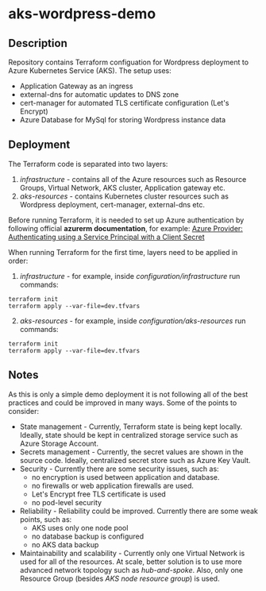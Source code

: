# aks-wordpress-demo

## Description
Repository contains Terraform configuation for Wordpress deployment to Azure Kubernetes Service (AKS).
The setup uses:
 - Application Gateway as an ingress
 - external-dns for automatic updates to DNS zone
 - cert-manager for automated TLS certificate configuration (Let's Encrypt)
 - Azure Database for MySql for storing Wordpress instance data

 ## Deployment
 The Terraform code is separated into two layers:
 1. *infrastructure* - contains all of the Azure resources such as Resource Groups, Virtual Network, AKS cluster, Application gateway etc. 
 2. *aks-resources* - contains Kubernetes cluster resources such as Wordpress deployment, cert-manager, external-dns etc.

Before running Terraform, it is needed to set up Azure authentication by following official **azurerm documentation**, for example:
[Azure Provider: Authenticating using a Service Principal with a Client Secret](https://registry.terraform.io/providers/hashicorp/azurerm/latest/docs/guides/service_principal_client_secret)

 When running Terraform for the first time, layers need to be applied in order:
 1. *infrastructure* - for example, inside *configuration/infrastructure* run commands:
 ```
 terraform init
 terraform apply --var-file=dev.tfvars 
 ```
 2. *aks-resources* - for example, inside *configuration/aks-resources* run commands:
 ```
 terraform init
 terraform apply --var-file=dev.tfvars 
 ```

## Notes
As this is only a simple demo deployment it is not following all of the best practices and could be improved in many ways. Some of the points to consider:
 - State management - Currently, Terraform state is being kept locally. Ideally, state should be kept in centralized storage service such as Azure Storage Account.
 - Secrets management - Currently, the secret values are shown in the source code. Ideally, centralized secret store such as Azure Key Vault.
 - Security - Currently there are some security issues, such as:
   - no encryption is used between application and database.
   - no firewalls or web application firewalls are used.
   - Let's Encrypt free TLS certificate is used
   - no pod-level security
 - Reliability - Reliability could be improved. Currently there are some weak points, such as: 
   - AKS uses only one node pool
   - no database backup is configured
   - no AKS data backup
 - Maintainability and scalability - Currently only one Virtual Network is used for all of the resources. At scale, better solution is to use more advanced network topology such as *hub-and-spoke*. Also, only one Resource Group (besides *AKS node resource group*) is used.